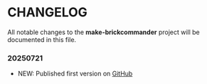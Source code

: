 # CHANGELOG 

All notable changes to the **make-brickcommander** project will be documented in this file.

### 20250721
* NEW: Published first version on [GitHub](github.com/rwbl/make-brickcommander)
